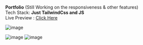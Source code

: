   **Portfolio** (Still Working on the responsiveness & other features)
    <br>
    Tech Stack: **Just TailwindCss and JS**
    <br>
  Live Preview : [Click Here](https://my-portfolio-msss.netlify.app)
  


![image](https://github.com/user-attachments/assets/427dd82c-01eb-4b0b-91be-a2f358b134f1)

![image](https://github.com/user-attachments/assets/a9792dd9-df0d-47c1-a64d-63eb03878bf2)
![image](https://github.com/user-attachments/assets/a852698f-0de9-4289-a373-4b8576a78456)

